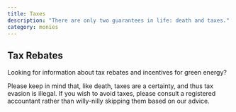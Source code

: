 ```yaml
---
title: Taxes
description: "There are only two guarantees in life: death and taxes."
category: monies
---
```


## Tax Rebates

Looking for information about tax rebates and incentives for green
energy?

Please keep in mind that, like death, taxes are a certainty, and thus
tax evasion is illegal. If you wish to avoid taxes, please consult a
registered accountant rather than willy-nilly skipping them based on
our advice.
